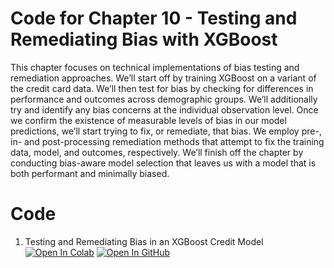 # Code for Chapter 10 -  Testing and Remediating Bias with XGBoost

This chapter focuses on technical implementations of bias testing and remediation approaches. We’ll start off by training XGBoost on a variant of the credit card data. We’ll then test for bias by checking for differences in performance and outcomes across demographic groups. We’ll additionally try and identify any bias concerns at the individual observation level. Once we confirm the existence of measurable levels of bias in our model predictions, we’ll start trying to fix, or remediate, that bias. We employ pre-, in- and post-processing remediation methods that attempt to fix the training data, model, and outcomes, respectively. We’ll finish off the chapter by conducting bias-aware model selection that leaves us with a model that is both performant and minimally biased.

# Code

1. Testing and Remediating Bias in an XGBoost Credit Model [![Open In Colab](https://colab.research.google.com/assets/colab-badge.svg)](https://colab.research.google.com/drive/1STUuI9pnzZ0XZbcBYKvk2l52L2904RYO?usp=sharing)   [![Open In GitHub](https://img.shields.io/badge/Github-code-green)](https://github.com/ml-for-high-risk-apps-book/Machine-Learning-for-High-Risk-Applications-Book/blob/main/code/Chapter-10/Testing_and_Remediating_Bias_constrained.ipynb)
